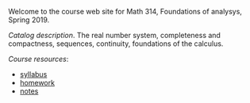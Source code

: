 Welcome to the course web site for Math 314, Foundations of analysys, Spring 2019.

*Catalog description*. The real number system, completeness and compactness, sequences, continuity, foundations of the calculus.

*Course resources*:

* [syllabus](syllabus)
* [homework](homework)
* [notes](https://github.com/scoskey/m314/raw/master/notes.pdf)